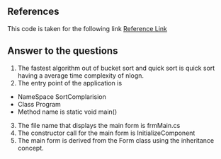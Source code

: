## References

This code is taken for the following link [Reference Link](https://www.codeproject.com/Articles/132757/Visualization-and-Comparison-of-sorting-algorithms)

## Answer to the  questions 

1. The fastest algorithm out of bucket sort and quick sort is quick sort having a average time complexity of nlogn.
2. The entry point of the application is 
- NameSpace SortComplarision
- Class Program
- Method name is static void main() 
3. The file name that displays the main form is frmMain.cs
4. The constructor call for the main form is InitializeComponent
5. The main form is derived from the Form class using the inheritance concept.

